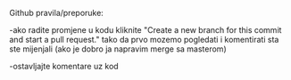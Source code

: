 Github pravila/preporuke:

-ako radite promjene u kodu kliknite "Create a new branch for this commit and start a pull request." tako da prvo mozemo pogledati i komentirati sta ste mijenjali (ako je dobro ja napravim merge sa masterom)

-ostavljajte komentare uz kod 

 
